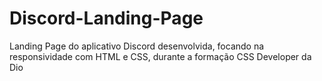 # Discord-Landing-Page
Landing Page do aplicativo Discord desenvolvida, focando na responsividade com HTML e CSS, durante a formação CSS Developer da Dio 
